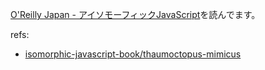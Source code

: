 [O'Reilly Japan - アイソモーフィックJavaScript](https://www.oreilly.co.jp/books/9784873118079/)を読んでます。

refs:
- [isomorphic-javascript-book/thaumoctopus-mimicus](https://github.com/isomorphic-javascript-book/thaumoctopus-mimicus)
